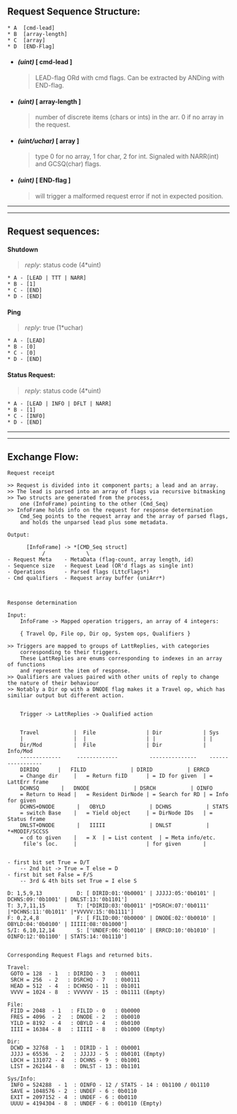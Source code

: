 Request Sequence Structure:
----------------------------------
    * A  [cmd-lead]      
    * B  [array-length]
    * C  [array]
    * D  [END-Flag]

-  #### _(uint)_       [ cmd-lead ]
   > LEAD-flag ORd with cmd flags. Can be extracted by ANDing with END-flag.
- #### _(uint)_       [ array-length ]
   > number of discrete items (chars or ints) in the arr. 0 if no array in the request.
- #### _(uint/uchar)_ [ array ]
   > type 0 for no array, 1 for char, 2 for int. Signaled with NARR(int) and GCSQ(char) flags.
- #### _(uint)_       [ END-flag ]
   > will trigger a malformed request error if not in expected position.

--------------------------------- 


--------------------------------- 

Request sequences:
----------------------------------

#### Shutdown
>   _reply_: status code (4*uint)

    * A - [LEAD | TTT | NARR]
    * B - [1]
    * C - [END]
    * D - [END]


#### Ping 
>  _reply_: true (1*uchar)

    * A - [LEAD]
    * B - [0]
    * C - [0]
    * D - [END]


#### Status Request:
>   _reply_: status code (4*uint)


    * A - [LEAD | INFO | DFLT | NARR]
    * B - [1]
    * C - [INFO]
    * D - [END]


--------------------------------- 


--------------------------------- 

Exchange Flow:
--------------------------------- 

    Request receipt 
    
    >> Request is divided into it component parts; a lead and an array.
    >> The lead is parsed into an array of flags via recursive bitmasking
    >> Two structs are generated from the process, 
        one (InfoFrame) pointing to the other (Cmd_Seq)
    >> InfoFrame holds info on the request for response determination
        Cmd_Seq points to the request array and the array of parsed flags,
        and holds the unparsed lead plus some metadata.

    Output:

          [InfoFrame] -> *[CMD_Seq struct]
               /             \
    - Request Meta    - MetaData (flag-count, array length, id)
    - Sequence size   - Request Lead (OR'd flags as single int)
    - Operations      - Parsed flags (LttcFlags*)
    - Cmd qualifiers  - Request array buffer (uniArr*)
    


    Response determination

    Input:
        InfoFrame -> Mapped operation triggers, an array of 4 integers: 

        { Travel Op, File op, Dir op, System ops, Qualifiers } 

    >> Triggers are mapped to groups of LattReplies, with categories
        corresponding to their triggers. 
        These LattReplies are enums corresponding to indexes in an array of functions
        and represent the item of response.
    >> Qualifiers are values paired with other units of reply to change the nature of their behaviour
    >> Notably a Dir op with a DNODE flag makes it a Travel op, which has similiar output but different action.
        

        Trigger -> LattReplies -> Qualified action

                
        Travel           |  File                | Dir             | Sys
        |                |  |                   | |               | |
        Dir/Mod          |  File                | Dir             | Info/Mod 
        -------------     -------------          ---------------    -----------------
        DIRIDQ      |   FILID              | DIRID           | ERRCD                          
        = Change dir     |   = Return fiID      | = ID for given  | = LattErr frame
        DCHNSQ       |   DNODE              | DSRCH           | OINFO    
        = Return to Head |   = Resident DirNode | = Search for RD | = Info for given              
        DCHNS+DNODE       |   OBYLD              | DCHNS           | STATS         
        = switch Base    |   = Yield object     | = DirNode IDs   | = Status frame
        DNLST+DNODE       |   IIIII              | DNLST           | *+MODIF/SCCSS
        = cd to given    |   = X  | = List content  | = Meta info/etc.   
         file's loc.     |                      | for given       |              
    
 
    - first bit set True = D/T
        -- 2nd bit -> True = T else = D
    - first bit set False = F/S
        -- 3rd & 4th bits set True = I else S

    D: 1,5,9,13           D: [ DIRID:01:'0b0001' | JJJJJ:05:'0b0101' | DCHNS:09:'0b1001' | DNLST:13:'0b1101']
    T: 3,7,11,15          T: [*DIRID:03:'0b0011' |*DSRCH:07:'0b0111' |*DCHNS:11:'0b1011' |*VVVVV:15:'0b1111']
    F: 0,2,4,8            F: [ FILID:00:'0b0000' | DNODE:02:'0b0010' | OBYLD:04:'0b0100' | IIIII:08:'0b1000']
    S/I: 6,10,12,14       S: ['UNDEF:06:'0b0110' | ERRCD:10:'0b1010' | OINFO:12:'0b1100' | STATS:14:'0b1110']


    Corresponding Request Flags and returned bits.

    Travel:
     GOTO = 128  - 1   : DIRIDQ - 3   : 0b0011
     SRCH = 256  - 2   : DSRCHQ - 7   : 0b0111
     HEAD = 512  - 4   : DCHNSQ - 11  : 0b1011
     VVVV = 1024 - 8   : VVVVVV - 15  : 0b1111 (Empty)
    
    File:
     FIID = 2048  - 1   : FILID - 0   : 0b0000
     FRES = 4096  - 2   : DNODE - 2   : 0b0010
     YILD = 8192  - 4   : OBYLD - 4   : 0b0100
     IIII = 16384 - 8   : IIIII - 8   : 0b1000 (Empty)
  
    Dir:
     DCWD = 32768  - 1   : DIRID - 1  : 0b0001
     JJJJ = 65536  - 2   : JJJJJ - 5  : 0b0101 (Empty)
     LDCH = 131072 - 4   : DCHNS - 9  : 0b1001
     LIST = 262144 - 8   : DNLST - 13 : 0b1101

    Sys/Info:
     INFO = 524288  - 1  : OINFO - 12 / STATS - 14 : 0b1100 / 0b1110
     SAVE = 1048576 - 2  : UNDEF - 6 : 0b0110
     EXIT = 2097152 - 4  : UNDEF - 6 : 0b0110
     UUUU = 4194304 - 8  : UNDEF - 6 : 0b0110 (Empty)

    



                        